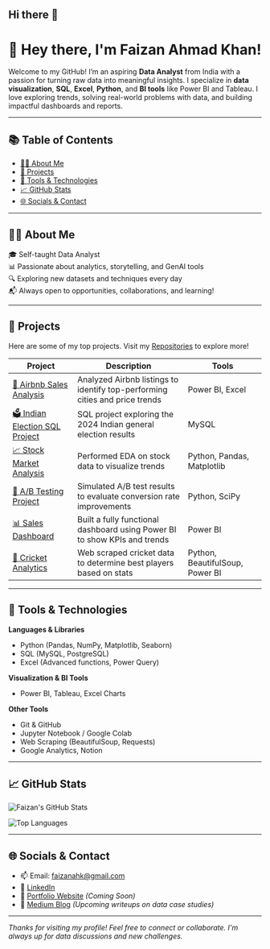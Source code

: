 ## Hi there 👋

<!--
**FaizanAhK/FaizanAhk** is a ✨ _special_ ✨ repository because its `README.md` (this file) appears on your GitHub profile.

Here are some ideas to get you started:

- 🔭 I’m currently working on ...
- 🌱 I’m currently learning ...
- 👯 I’m looking to collaborate on ...
- 🤔 I’m looking for help with ...
- 💬 Ask me about ...
- 📫 How to reach me: ...
- 😄 Pronouns: ...
- ⚡ Fun fact: ...
-->
# 👋 Hey there, I'm Faizan Ahmad Khan!

Welcome to my GitHub! I’m an aspiring **Data Analyst** from India with a passion for turning raw data into meaningful insights. I specialize in **data visualization**, **SQL**, **Excel**, **Python**, and **BI tools** like Power BI and Tableau. I love exploring trends, solving real-world problems with data, and building impactful dashboards and reports.

---

## 📚 Table of Contents

- [👨‍💻 About Me](#-about-me)
- [📌 Projects](#-projects)
- [🧰 Tools & Technologies](#-tools--technologies)
- [📈 GitHub Stats](#-github-stats)
- [🌐 Socials & Contact](#-socials--contact)

---

## 👨‍💻 About Me

🎓 Self-taught Data Analyst  
📊 Passionate about analytics, storytelling, and GenAI tools  
🔍 Exploring new datasets and techniques every day  
📬 Always open to opportunities, collaborations, and learning!

---

## 📌 Projects

Here are some of my top projects. Visit my [Repositories](https://github.com/FaizanAhK?tab=repositories) to explore more!

| Project | Description | Tools |
|--------|-------------|-------|
| [🏡 Airbnb Sales Analysis](https://github.com/FaizanAhK/Airbnb-Sales-Analysis) | Analyzed Airbnb listings to identify top-performing cities and price trends | Power BI, Excel |
| [🗳️ Indian Election SQL Project](https://github.com/FaizanAhK/Election-SQL-Analysis) | SQL project exploring the 2024 Indian general election results | MySQL |
| [📈 Stock Market Analysis](https://github.com/FaizanAhK/Stock-Market-EDA) | Performed EDA on stock data to visualize trends | Python, Pandas, Matplotlib |
| [🧪 A/B Testing Project](https://github.com/FaizanAhK/AB-Testing-Analysis) | Simulated A/B test results to evaluate conversion rate improvements | Python, SciPy |
| [📊 Sales Dashboard](https://github.com/FaizanAhK/Sales-Dashboard) | Built a fully functional dashboard using Power BI to show KPIs and trends | Power BI |
| [🏏 Cricket Analytics](https://github.com/FaizanAhK/Cricket-EDA) | Web scraped cricket data to determine best players based on stats | Python, BeautifulSoup, Power BI |

---

## 🧰 Tools & Technologies

**Languages & Libraries**  
- Python (Pandas, NumPy, Matplotlib, Seaborn)  
- SQL (MySQL, PostgreSQL)  
- Excel (Advanced functions, Power Query)

**Visualization & BI Tools**  
- Power BI, Tableau, Excel Charts

**Other Tools**  
- Git & GitHub  
- Jupyter Notebook / Google Colab  
- Web Scraping (BeautifulSoup, Requests)  
- Google Analytics, Notion

---

## 📈 GitHub Stats

![Faizan's GitHub Stats](https://github-readme-stats.vercel.app/api?username=FaizanAhK&show_icons=true&theme=radical)

![Top Languages](https://github-readme-stats.vercel.app/api/top-langs/?username=FaizanAhK&layout=compact&theme=radical)

---

## 🌐 Socials & Contact

- 📫 Email: faizanahk@gmail.com  
- 💼 [LinkedIn](https://www.linkedin.com/in/faizanahk/)  
- 📁 [Portfolio Website](https://faizanahk.github.io) *(Coming Soon)*  
- 📝 [Medium Blog](https://medium.com/@faizanahk) *(Upcoming writeups on data case studies)*  

---

_Thanks for visiting my profile! Feel free to connect or collaborate. I'm always up for data discussions and new challenges._
